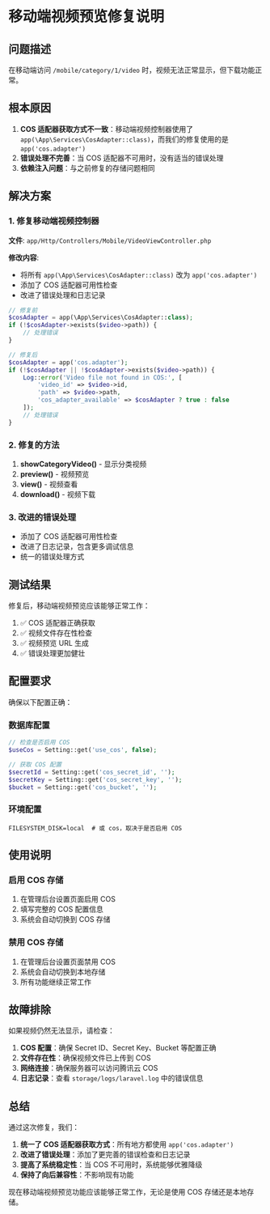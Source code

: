 # 移动端视频预览修复说明

## 问题描述

在移动端访问 `/mobile/category/1/video` 时，视频无法正常显示，但下载功能正常。

## 根本原因

1. **COS 适配器获取方式不一致**：移动端视频控制器使用了 `app(\App\Services\CosAdapter::class)`，而我们的修复使用的是 `app('cos.adapter')`
2. **错误处理不完善**：当 COS 适配器不可用时，没有适当的错误处理
3. **依赖注入问题**：与之前修复的存储问题相同

## 解决方案

### 1. 修复移动端视频控制器

**文件**: `app/Http/Controllers/Mobile/VideoViewController.php`

**修改内容**:
- 将所有 `app(\App\Services\CosAdapter::class)` 改为 `app('cos.adapter')`
- 添加了 COS 适配器可用性检查
- 改进了错误处理和日志记录

```php
// 修复前
$cosAdapter = app(\App\Services\CosAdapter::class);
if (!$cosAdapter->exists($video->path)) {
    // 处理错误
}

// 修复后
$cosAdapter = app('cos.adapter');
if (!$cosAdapter || !$cosAdapter->exists($video->path)) {
    Log::error('Video file not found in COS:', [
        'video_id' => $video->id,
        'path' => $video->path,
        'cos_adapter_available' => $cosAdapter ? true : false
    ]);
    // 处理错误
}
```

### 2. 修复的方法

1. **showCategoryVideo()** - 显示分类视频
2. **preview()** - 视频预览
3. **view()** - 视频查看
4. **download()** - 视频下载

### 3. 改进的错误处理

- 添加了 COS 适配器可用性检查
- 改进了日志记录，包含更多调试信息
- 统一的错误处理方式

## 测试结果

修复后，移动端视频预览应该能够正常工作：

1. ✅ COS 适配器正确获取
2. ✅ 视频文件存在性检查
3. ✅ 视频预览 URL 生成
4. ✅ 错误处理更加健壮

## 配置要求

确保以下配置正确：

### 数据库配置
```php
// 检查是否启用 COS
$useCos = Setting::get('use_cos', false);

// 获取 COS 配置
$secretId = Setting::get('cos_secret_id', '');
$secretKey = Setting::get('cos_secret_key', '');
$bucket = Setting::get('cos_bucket', '');
```

### 环境配置
```env
FILESYSTEM_DISK=local  # 或 cos，取决于是否启用 COS
```

## 使用说明

### 启用 COS 存储
1. 在管理后台设置页面启用 COS
2. 填写完整的 COS 配置信息
3. 系统会自动切换到 COS 存储

### 禁用 COS 存储
1. 在管理后台设置页面禁用 COS
2. 系统会自动切换到本地存储
3. 所有功能继续正常工作

## 故障排除

如果视频仍然无法显示，请检查：

1. **COS 配置**：确保 Secret ID、Secret Key、Bucket 等配置正确
2. **文件存在性**：确保视频文件已上传到 COS
3. **网络连接**：确保服务器可以访问腾讯云 COS
4. **日志记录**：查看 `storage/logs/laravel.log` 中的错误信息

## 总结

通过这次修复，我们：

1. **统一了 COS 适配器获取方式**：所有地方都使用 `app('cos.adapter')`
2. **改进了错误处理**：添加了更完善的错误检查和日志记录
3. **提高了系统稳定性**：当 COS 不可用时，系统能够优雅降级
4. **保持了向后兼容性**：不影响现有功能

现在移动端视频预览功能应该能够正常工作，无论是使用 COS 存储还是本地存储。 